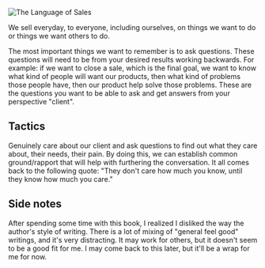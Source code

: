 ![The Language of
Sales](https://images-na.ssl-images-amazon.com/images/I/81QpEK5XzPL.jpg)

We sell everyday, to everyone, including ourselves, on things we want to do or
things we want others to do.

The most important things we want to remember is to ask questions. These
questions will need to be from your desired results working backwards. For
example: if we want to close a sale, which is the final goal, we want to know
what kind of people will want our products, then what kind of problems those
people have, then our product help solve those problems. These are the questions
you want to be able to ask and get answers from your perspective "client".

## Tactics

Genuinely care about our client and ask questions to find out what they care
about, their needs, their pain. By doing this, we can establish common
ground/rapport that will help with furthering the conversation. It all comes
back to the following quote: "They don't care how much you know, until they know
how much you care."

## Side notes

After spending some time with this book, I realized I disliked the way the
author's style of writing. There is a lot of mixing of "general feel good"
writings, and it's very distracting. It may work for others, but it doesn't seem
to be a good fit for me. I may come back to this later, but it'll be a wrap for
me for now.
